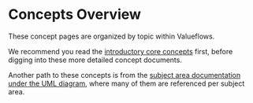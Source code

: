 # Concepts Overview

These concept pages are organized by topic within Valueflows.

We recommend you read the [introductory core concepts](../introduction/core.md) first, before digging into these more detailed concept documents.

Another path to these concepts is from the [subject area documentation under the UML diagram](../specification/uml.md), where many of them are referenced per subject area.
